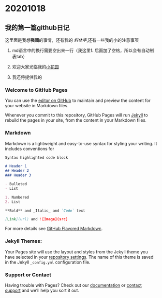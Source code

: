 # 20201018
## 我的第一篇github日记

这里面是我想**强调**的事情，还有我的 _斜体字_,还有一些我的小的注意事项

1. md语言中的换行需要空出来一行（我这里1. 后面加了空格，所以会有自动制表tab）

2. 欢迎大家光临我的[小花园](http://www.iqeix.icoc.cc/)

3. 我还将提供我的








### Welcome to GitHub Pages

You can use the [editor on GitHub](https://github.com/xieqi2000/xieqi2000.github.io/edit/master/index.md) to maintain and preview the content for your website in Markdown files.

Whenever you commit to this repository, GitHub Pages will run [Jekyll](https://jekyllrb.com/) to rebuild the pages in your site, from the content in your Markdown files.

### Markdown

Markdown is a lightweight and easy-to-use syntax for styling your writing. It includes conventions for

```markdown
Syntax highlighted code block

# Header 1
## Header 2
### Header 3

- Bulleted
- List

1. Numbered
2. List

**Bold** and _Italic_ and `Code` text

[Link](url) and ![Image](src)
```

For more details see [GitHub Flavored Markdown](https://guides.github.com/features/mastering-markdown/).

### Jekyll Themes:

Your Pages site will use the layout and styles from the Jekyll theme you have selected in your [repository settings](https://github.com/xieqi2000/xieqi2000.github.io/settings). The name of this theme is saved in the Jekyll `_config.yml` configuration file.

### Support or Contact

Having trouble with Pages? Check out our [documentation](https://docs.github.com/categories/github-pages-basics/) or [contact support](https://github.com/contact) and we’ll help you sort it out.
